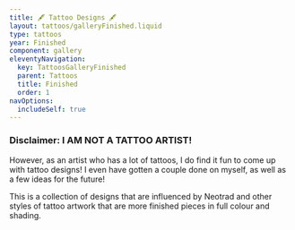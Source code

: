 ```yaml
---
title: 🖋️ Tattoo Designs 🖋️
layout: tattoos/galleryFinished.liquid
type: tattoos
year: Finished
component: gallery
eleventyNavigation:
  key: TattoosGalleryFinished
  parent: Tattoos
  title: Finished
  order: 1
navOptions:
  includeSelf: true
---
```


### Disclaimer: I AM NOT A TATTOO ARTIST!

However, as an artist who has a lot of tattoos, I do find it fun to come up with tattoo designs! I even have gotten a couple done on myself, as well as a few ideas for the future!

This is a collection of designs that are influenced by Neotrad and other styles of tattoo artwork that are more finished pieces in full colour and shading.
